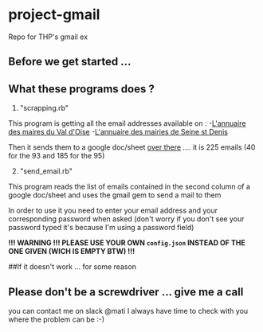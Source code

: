 # project-gmail
Repo for THP's gmail ex

## Before we get started ...

What these programs does ?
------------------------

 1. "scrapping.rb"
  
   This program is getting all the email addresses available on :
   -[L'annuaire des maires du Val d'Oise](https://annuaire-des-mairies.com/val-d-oise.html)
   -[L'annuaire des mairies de Seine st Denis](http://annuaire-des-mairies.com/seine-saint-denis.html)

   Then it sends them to a google doc/sheet [over there](https://docs.google.com/spreadsheets/d/1M1vJ2XhdkrV2JvmHb5RauwYmHlHWv1k-AbdXTFx7Ti8/edit#gid=0) .... it is 225 emails (40 for the 93 and 185 for the 95)

 2. "send_email.rb"

   This program reads the list of emails contained in the second column of a google doc/sheet and uses the gmail gem to send a mail to them 

   In order to use it you need to enter your email address and your corresponding password when asked (don't worry if you don't see your password typed it's because I'm using a password field)


**!!! WARNING !!! PLEASE USE YOUR OWN ```config.json``` INSTEAD OF THE ONE GIVEN (WICH IS EMPTY BTW) !!!**

##If it doesn't work ... for some reason

Please don't be a screwdriver ... give me a call 
------------------------------------------------


you can contact me on slack @mati I always have time to check with you where the problem can be :-)


